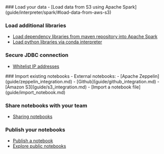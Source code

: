 <div markdown="1" class="row">
  <div class="col-md-6">
### Load your data
  - [Load data from S3 using Apache Spark](guide/interpreter/spark/#load-data-from-aws-s3)

### Load additional libraries
  - [Load dependency libraries from maven repository into Apache Spark](guide/interpreter/spark/#load-dependencies)
  - [Load python libraries via conda interpreter](guide/interpreter/python/#manage-python-environment)
### Secure JDBC connection
  - [Whitelist IP addresses](guide/interpreter/jdbc/#whitelist-ip-addresses)
  </div>
  <div class="col-md-6">
### Import existing notebooks
  - External notebooks:
    - [Apache Zeppelin](guide/zeppelin_integration.md)
    - [Github](guide/github_integration.md)
    - [Amazon S3](guide/s3_integration.md)
  - [Import a notebook file](guide/import_notebook.md)

### Share notebooks with your team
  - [Sharing notebooks](guide/sharing_notebooks.md)

### Publish your notebooks
  - [Publish a notebook](guide/sharing_notebooks/#publishing-notebooks-to-web)
  - [Explore public notebooks](guide/exploring_notebooks.md)
  </div>
</div>
